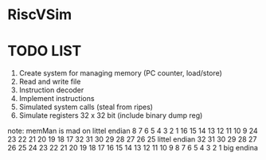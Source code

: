 # RiscVSim

# TODO LIST
1. Create system for managing memory (PC counter, load/store)
2. Read and write file
3. Instruction decoder
4. Implement instructions
5. Simulated system calls (steal from ripes)
6. Simulate registers 32 x 32 bit (include binary dump reg)


note:
memMan is mad on littel endian
8  7  6  5  4  3  2  1    16 15 14 13 12 11 10 9    24 23 22 21 20 19 18 17   32 31 30 29 28 27 26 25 littel endian
32 31 30 29 28 27 26 25   24 23 22 21 20 19 18 17   16 15 14 13 12 11 10 9    8  7  6  5  4  3  2  1  big endina